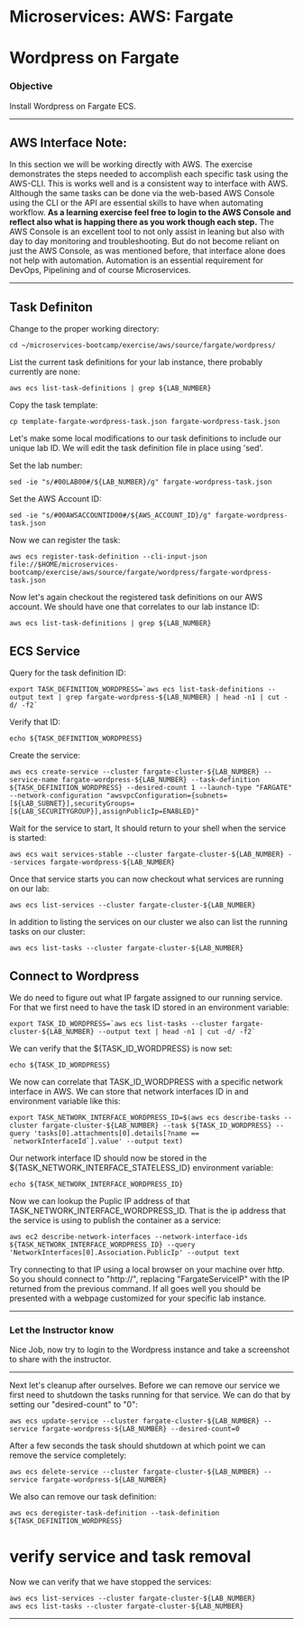 # Microservices: AWS: Fargate
# Wordpress on Fargate

### Objective

Install Wordpress on Fargate ECS.

___

## AWS Interface Note:

In this section we will be working directly with AWS.  The exercise demonstrates the steps needed to accomplish each specific task using the AWS-CLI.  This is works well and is a consistent way to interface with AWS.  Although the same tasks can be done via the web-based AWS Console using the CLI or the API are essential skills to have when automating workflow.  __As a learning exercise feel free to login to the AWS Console and reflect also what is happing there as you work though each step.__  The AWS Console is an excellent tool to not only assist in leaning but also with day to day monitoring and troubleshooting.   But do not become reliant on just the AWS Console, as was mentioned before, that interface alone does not help with automation.  Automation is an essential requirement for DevOps, Pipelining and of course Microservices.

___

## Task Definiton

Change to the proper working directory:

~~~shell
cd ~/microservices-bootcamp/exercise/aws/source/fargate/wordpress/
~~~

List the current task definitions for your lab instance, there probably currently are none:

~~~shell
aws ecs list-task-definitions | grep ${LAB_NUMBER}
~~~

Copy the task template:

~~~shell
cp template-fargate-wordpress-task.json fargate-wordpress-task.json
~~~

Let's make some local modifications to our task definitions to include our unique lab ID.  We will edit the task definition file in place using 'sed'.

Set the lab number:

~~~shell
sed -ie "s/#00LAB00#/${LAB_NUMBER}/g" fargate-wordpress-task.json
~~~

Set the AWS Account ID:

~~~shell
sed -ie "s/#00AWSACCOUNTID00#/${AWS_ACCOUNT_ID}/g" fargate-wordpress-task.json
~~~

Now we can register the task:

~~~shell
aws ecs register-task-definition --cli-input-json file://$HOME/microservices-bootcamp/exercise/aws/source/fargate/wordpress/fargate-wordpress-task.json
~~~

Now let's again checkout the registered task definitions on our AWS account.  We should have one that correlates to our lab instance ID:

~~~shell
aws ecs list-task-definitions | grep ${LAB_NUMBER}
~~~

## ECS Service

Query for the task definition ID:

~~~shell
export TASK_DEFINITION_WORDPRESS=`aws ecs list-task-definitions --output text | grep fargate-wordpress-${LAB_NUMBER} | head -n1 | cut -d/ -f2`
~~~

Verify that ID:

~~~shell
echo ${TASK_DEFINITION_WORDPRESS}
~~~

Create the service:

~~~shell
aws ecs create-service --cluster fargate-cluster-${LAB_NUMBER} --service-name fargate-wordpress-${LAB_NUMBER} --task-definition ${TASK_DEFINITION_WORDPRESS} --desired-count 1 --launch-type "FARGATE" --network-configuration "awsvpcConfiguration={subnets=[${LAB_SUBNET}],securityGroups=[${LAB_SECURITYGROUP}],assignPublicIp=ENABLED}"
~~~

Wait for the service to start, It should return to your shell when the service is started:

~~~shell
aws ecs wait services-stable --cluster fargate-cluster-${LAB_NUMBER} --services fargate-wordpress-${LAB_NUMBER}
~~~

Once that service starts you can now checkout what services are running on our lab:

~~~shell
aws ecs list-services --cluster fargate-cluster-${LAB_NUMBER}
~~~

In addition to listing the services on our cluster we also can list the running tasks on our cluster:

~~~shell
aws ecs list-tasks --cluster fargate-cluster-${LAB_NUMBER}
~~~

## Connect to Wordpress

We do need to figure out what IP fargate assigned to our running service.  For that we first need to have the task ID stored in an environment variable:

~~~shell
export TASK_ID_WORDPRESS=`aws ecs list-tasks --cluster fargate-cluster-${LAB_NUMBER} --output text | head -n1 | cut -d/ -f2`
~~~

We can verify that the ${TASK_ID_WORDPRESS} is now set:

~~~shell
echo ${TASK_ID_WORDPRESS}
~~~

We now can correlate that TASK_ID_WORDPRESS with a specific network interface in AWS.  We can store that network interfaces ID in and environment variable like this:

~~~shell
export TASK_NETWORK_INTERFACE_WORDPRESS_ID=$(aws ecs describe-tasks --cluster fargate-cluster-${LAB_NUMBER} --task ${TASK_ID_WORDPRESS} --query 'tasks[0].attachments[0].details[?name == `networkInterfaceId`].value' --output text)
~~~

Our network interface ID should now be stored in the ${TASK_NETWORK_INTERFACE_STATELESS_ID} environment variable:

~~~shell
echo ${TASK_NETWORK_INTERFACE_WORDPRESS_ID}
~~~

Now we can lookup the Puplic IP address of that TASK_NETWORK_INTERFACE_WORDPRESS_ID.  That is the ip address that the service is using to publish the container as a service:

~~~shell
aws ec2 describe-network-interfaces --network-interface-ids ${TASK_NETWORK_INTERFACE_WORDPRESS_ID} --query 'NetworkInterfaces[0].Association.PublicIp' --output text
~~~

Try connecting to that IP using a local browser on your machine over http.  So you should connect to "http://<FargateServiceIP>", replacing "FargateServiceIP" with the IP returned from the previous command.  If all goes well you should be presented with a webpage customized for your specific lab instance.

___

### Let the Instructor know

Nice Job, now try to login to the Wordpress instance and take a screenshot to share with the instructor.

___

Next let's cleanup after ourselves.  Before we can remove our service we first need to shutdown the tasks running for that service.  We can do that by setting our "desired-count" to "0":

~~~shell
aws ecs update-service --cluster fargate-cluster-${LAB_NUMBER} --service fargate-wordpress-${LAB_NUMBER} --desired-count=0
~~~

After a few seconds the task should shutdown at which point we can remove the service completely:

~~~shell
aws ecs delete-service --cluster fargate-cluster-${LAB_NUMBER} --service fargate-wordpress-${LAB_NUMBER}
~~~

We also can remove our task definition:

~~~shell
aws ecs deregister-task-definition --task-definition ${TASK_DEFINITION_WORDPRESS}
~~~

# verify service and task removal
Now we can verify that we have stopped the services:

~~~shell
aws ecs list-services --cluster fargate-cluster-${LAB_NUMBER}
aws ecs list-tasks --cluster fargate-cluster-${LAB_NUMBER}
~~~

___
